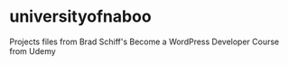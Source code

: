# universityofnaboo
Projects files from Brad Schiff's Become a WordPress Developer Course from Udemy
